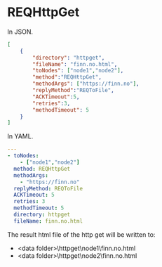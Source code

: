 # REQHttpGet

In JSON.

```json
[
    {
        "directory": "httpget",
        "fileName": "finn.no.html",
        "toNodes": ["node1","node2"],
        "method":"REQHttpGet",
        "methodArgs": ["https://finn.no"],
        "replyMethod":"REQToFile",
        "ACKTimeout":5,
        "retries":3,
        "methodTimeout": 5
    }
]
```

In YAML.

```yaml
---
- toNodes:
    - ["node1","node2"]
  method: REQHttpGet
  methodArgs:
    - "https://finn.no"
  replyMethod: REQToFile
  ACKTimeout: 5
  retries: 3
  methodTimeout: 5
  directory: httpget
  fileName: finn.no.html
```

The result html file of the http get will be written to:

- \<data folder\>\httpget\node1\finn.no.html
- \<data folder\>\httpget\node2\finn.no.html
